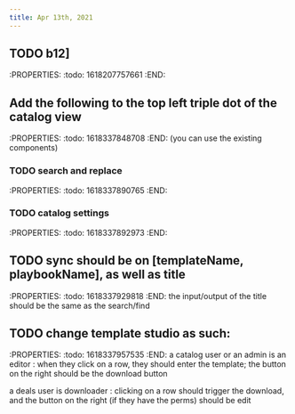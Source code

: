 ```yaml
---
title: Apr 13th, 2021
---
```


## TODO b12]
:PROPERTIES:
:todo: 1618207757661
:END:
## Add the following to the top left triple dot of the catalog view
:PROPERTIES:
:todo: 1618337848708
:END:
(you can use the existing components)
### TODO search and replace
:PROPERTIES:
:todo: 1618337890765
:END:
### TODO catalog settings
:PROPERTIES:
:todo: 1618337892973
:END:
## TODO sync should be on [templateName, playbookName], as well as title
:PROPERTIES:
:todo: 1618337929818
:END:
the input/output of the title should be the same as the search/find
## TODO change template studio as such:
:PROPERTIES:
:todo: 1618337957535
:END:
a catalog user or an admin is an editor
: when they click on a row, they should enter the template; the button on the right should be the download button

a deals user is downloader
: clicking on a row should trigger the download, and the button on the right (if they have the perms) should be edit

